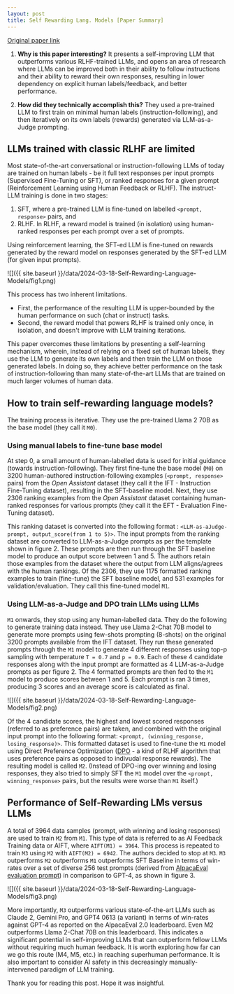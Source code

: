 ```yaml
---
layout: post
title: Self Rewarding Lang. Models [Paper Summary]
---
```


[Original paper link](https://arxiv.org/pdf/2401.10020.pdf)

1) **Why is this paper interesting?** It presents a self-improving LLM that outperforms various RLHF-trained LLMs, and opens an area of research where LLMs can be improved both in their ability to follow instructions and their ability to reward their own responses, resulting in lower dependency on explicit human labels/feedback, and better performance.

2) **How did they technically accomplish this?** They used a pre-trained LLM to first train on minimal human labels (instruction-following), and then iteratively on its own labels (rewards) generated via LLM-as-a-Judge prompting.

## LLMs trained with classic RLHF are limited

Most state-of-the-art  conversational or instruction-following LLMs of today are trained on human labels - be it full text responses per input prompts (Supervised Fine-Tuning or SFT), or ranked responses for a given prompt (Reinforcement Learning using Human Feedback or RLHF). The instruct-LLM training is done in two stages: 
1. SFT, where a pre-trained LLM is fine-tuned on labelled `<prompt, response>` pairs, and 
2. RLHF. In RLHF, a reward model is trained (in isolation) using human-ranked responses per each prompt over a set of prompts. 

Using reinforcement learning, the SFT-ed LLM is fine-tuned on rewards generated by the reward model on responses generated by the SFT-ed LLM (for given input prompts).

 ![]({{ site.baseurl }}/data/2024-03-18-Self-Rewarding-Language-Models/fig1.png)

This process has two inherent limitations. 
- First, the performance of the resulting LLM is upper-bounded by the human performance on such (chat or instruct) tasks. 
- Second, the reward model that powers RLHF is trained only once, in isolation, and doesn't improve with LLM training iterations. 

This paper overcomes these limitations by presenting a self-learning mechanism, wherein, instead of relying on a fixed set of human labels, they use the LLM to generate its own labels and then train the LLM on those generated labels. In doing so, they achieve better performance on the task of instruction-following than many state-of-the-art LLMs that are trained on much larger volumes of human data.

## How to train self-rewarding language models?

The training process is iterative. They use the pre-trained Llama 2 70B as the base model (they call it `M0`). 

### Using manual labels to fine-tune base model

At step 0, a small amount of human-labelled data is used for initial guidance (towards instruction-following). They first fine-tune the base model (`M0`) on 3200 human-authored instruction-following examples (`<prompt, response>` pairs) from the _Open Assistant_ dataset (they call it the IFT - Instruction Fine-Tuning dataset), resulting in the SFT-baseline model. Next, they use 2306 ranking examples from the _Open Assistant_ dataset containing human-ranked responses for various prompts (they call it the EFT - Evaluation Fine-Tuning dataset). 

This ranking dataset is converted into the following format : `<LLM-as-aJudge-prompt, output_score(from 1 to 5)>`. The input prompts from the ranking dataset are converted to LLM-as-a-Judge prompts as per the template shown in figure 2. These prompts are then run through the SFT baseline model to produce an output score between 1 and 5. The authors retain those examples from the dataset where the output from LLM aligns/agrees with the human rankings. Of the 2306, they use 1175 formatted ranking examples to train (fine-tune) the SFT baseline model, and 531 examples for validation/evaluation. They call this fine-tuned model `M1`.

### Using LLM-as-a-Judge and DPO train LLMs using LLMs

`M1` onwards, they stop using any human-labelled data. They do the following to generate training data instead. They use Llama 2-Chat 70B model to generate more prompts using few-shots prompting (8-shots) on the original 3200 prompts available from the IFT dataset. They run these generated prompts through the `M1` model to generate 4 different responses using top-p sampling with temperature `T = 0.7` and `p = 0.9`. Each of these 4 candidate responses along with the input prompt are formatted as 4 LLM-as-a-Judge prompts as per figure 2. The 4 formatted prompts are then fed to the `M1` model to produce scores between 1 and 5. Each prompt is ran 3 times, producing 3 scores and an average score is calculated as final. 

![]({{ site.baseurl }}/data/2024-03-18-Self-Rewarding-Language-Models/fig2.png)

Of the 4 candidate scores, the highest and lowest scored responses (referred to as preference pairs) are taken, and combined with the original input prompt into the following format: `<prompt, (winning_response, losing_response)>`. This formatted dataset is used to fine-tune the `M1` model using Direct Preference Optimization ([DPO](https://openreview.net/forum?id=HPuSIXJaa9) - a kind of RLHF algorithm that uses preference pairs as opposed to indivudal response rewards). The resulting model is called `M2`. (Instead of DPO-ing over winning and losing responses, they also tried to simply SFT the `M1` model over the  `<prompt, winning_response>` pairs, but the results were worse than `M1` itself.)

## Performance of Self-Rewarding LMs versus LLMs

A total of 3964 data samples (prompt, with winning and losing responses) are used to train `M2` from `M1`. This type of data is referred to as AI Feedback Training data or AIFT, where `AIFT(M1) = 3964`. This process is repeated to train `M3` using `M2` with `AIFT(M2) = 6942`. The authors decided to stop at `M3`. `M3` outperforms `M2` outperforms `M1` outperforms SFT Baseline in terms of win-rates over a set of diverse 256 test prompts (derived from [AlpacaEval evaluation prompt](https://github.com/tatsu-lab/alpaca_eval)) in comparison to GPT-4, as shown in figure 3. 

![]({{ site.baseurl }}/data/2024-03-18-Self-Rewarding-Language-Models/fig3.png)

More importantly, `M3` outperforms various state-of-the-art LLMs such as Claude 2, Gemini Pro, and GPT4 0613 (a variant) in terms of win-rates against GPT-4 as reported on the AlpacaEval 2.0 leaderboard. Even M2 outperforms Llama 2-Chat 70B on this leaderboard. This indicates a significant potential in self-improving LLMs that can outperform fellow LLMs without requiring much human feedback. It is worth exploring how far can we go this route (M4, M5, etc.) in reaching superhuman performance. It is also important to consider AI safety in this decreasingly manually-intervened paradigm of LLM training. 



Thank you for reading this post. Hope it was insightful.
